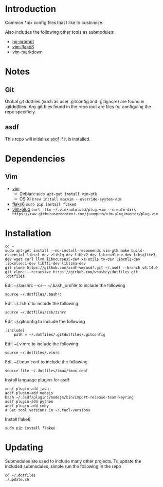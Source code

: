 # Introduction

Common *nix config files that I like to customize.

Also includes the following other tools as submodules:

- [hg-prompt](https://github.com/pelletier/hg-prompt)
- [vim-flake8](https://github.com/nvie/vim-flake8)
- [vim-markdown](https://github.com/plasticboy/vim-markdown)

# Notes

## Git

Global git dotfiles (such as user .gitconfig and .gitignore) are found in .gitdotfiles. Any git files found 
in the repo root are files for configuing the repo specificly.

## asdf

This repo will initialize [asdf](https://github.com/asdf-vm/asdf) if it is installed.

# Dependencies

## Vim

- [vim](http://www.vim.org/)
  - Debian: `sudo apt-get install vim-gtk`
  - OS X: `brew install macvim --override-system-vim`
- [flake8](https://pypi.python.org/pypi/flake8)
  `sudo pip install flake8`
- [vim-plug](https://github.com/junegunn/vim-plug)
  `curl -fLo ~/.vim/autoload/plug.vim --create-dirs https://raw.githubusercontent.com/junegunn/vim-plug/master/plug.vim `

# Installation

    cd ~
    sudo apt-get install --no-install-recommends vim-gtk make build-essential libssl-dev zlib1g-dev libbz2-dev libreadline-dev libsqlite3-dev wget curl llvm libncurses5-dev xz-utils tk-dev libxml2-dev libxmlsec1-dev libffi-dev liblzma-dev
    git clone https://github.com/asdf-vm/asdf.git ~/.asdf --branch v0.14.0
    git clone --recursive https://github.com/wbushey/dotfiles.git .dotfiles

Edit ~/.bashrc --or-- ~/.bash_profile to include the following

    source ~/.dotfiles/.bashrc

Edit ~/.zshrc to include the following

    source ~/.dotfiles/zsh/zshrc

Edit ~/.gitconfig to include the following

    [include]
        path = ~/.dotfiles/.gitdotfiles/.gitconfig

Edit ~/.vimrc to include the following

    source ~/.dotfiles/.vimrc

Edit ~/.tmux.conf to include the following

    source-file ~/.dotfiles/tmux/tmux.conf

Install language plugins for asdf:

    adsf plugin-add java
    adsf plugin-add nodejs
    bash ~/.asdf/plugins/nodejs/bin/import-release-team-keyring
    adsf plugin-add python
    adsf plugin-add ruby
    # Set tool versions in ~/.tool-versions

Install flake8:

    sudo pip install flake8

# Updating

Submodules are used to include many other projects. To update the included submodules, simple run the
following in the repo

    cd ~/.dotfiles
    ./update.sh

